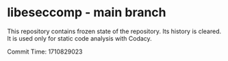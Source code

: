 # libeseccomp - main branch

This repository contains frozen state of the repository.
Its history is cleared. It is used only for static code
analysis with Codacy.

Commit Time: 1710829023